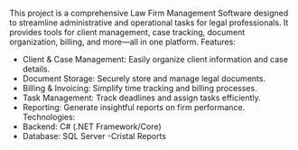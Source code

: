 This project is a comprehensive Law Firm Management Software designed to streamline administrative and operational tasks for legal professionals. It provides tools for client management, case tracking, document organization, billing, and more—all in one platform.
Features:
- Client & Case Management: Easily organize client information and case details.
- Document Storage: Securely store and manage legal documents.
- Billing & Invoicing: Simplify time tracking and billing processes.
- Task Management: Track deadlines and assign tasks efficiently.
- Reporting: Generate insightful reports on firm performance.
Technologies:
- Backend: C# (.NET Framework/Core)
- Database: SQL Server
- Cristal Reports 
 
 
